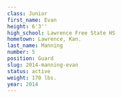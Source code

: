```yaml
---
class: Junior
first_name: Evan
height: 6'3''
high_school: Lawrence Free State HS
hometown: Lawrence, Kan.
last_name: Manning
number: 5
position: Guard
slug: 2014-manning-evan
status: active
weight: 170 lbs.
year: 2014
---
```

